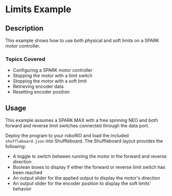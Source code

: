 # Limits Example

## Description

This example shows how to use both physical and soft limits on a SPARK motor controller.

### Topics Covered

* Configuring a SPARK motor controller
* Stopping the motor with a limit switch
* Stopping the motor with a soft limit
* Retrieving encoder data
* Resetting encoder position

## Usage

This example assumes a SPARK MAX with a free spinning NEO and both forward and reverse limit switches connected through the data port.

<!-- For information on migrating to SPARK Flex, see our [documentation](). -->

Deploy the program to your roboRIO and load the included `shuffleboard.json` into Shuffleboard. The Shuffleboard layout provides the following:

* A toggle to switch between running the motor in the forward and reverse direction
* Boolean boxes to display if either the forward or reverse limit switch has been reached
* An output slider for the applied output to display the motor's direction
* An output slider for the encoder position to display the soft limits' behavior
